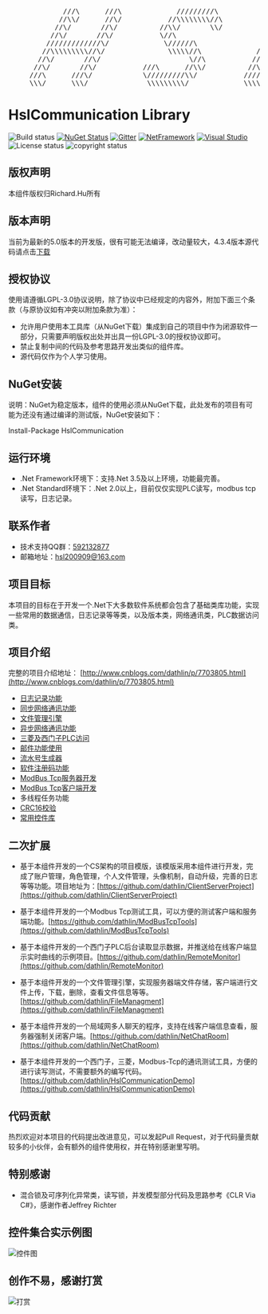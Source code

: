 <pre>
             ///\      ///\             /////////\              ///\
            //\\/      //\/           //\\\\\\\\//\            //\\/
           //\/       //\/          //\\/       \\/           //\/
          //\/       //\/           \//\                     //\/
         /////////////\/             \//////\               //\/
        //\\\\\\\\\//\/               \\\\\//\             //\/
       //\/       //\/                     \//\           //\/
      //\/       //\/           ///\      //\\/          //\/       //\   
     ///\      ///\/            \/////////\\/           /////////////\/
     \\\/      \\\/              \\\\\\\\\/             \\\\\\\\\\\\\/         Present by Richard.Hu
</pre>

# HslCommunication Library 
![Build status](https://img.shields.io/badge/Build-Failed-red.svg) [![NuGet Status](https://img.shields.io/nuget/v/HslCommunication.svg)](https://www.nuget.org/packages/HslCommunication/) [![Gitter](https://badges.gitter.im/Join%20Chat.svg)](http://shang.qq.com/wpa/qunwpa?idkey=2278cb9c2e0c04fc305c43e41acff940499a34007dfca9e83a7291e726f9c4e8) [![NetFramework](https://img.shields.io/badge/Language-C%23%207.0-orange.svg)](https://blogs.msdn.microsoft.com/dotnet/2016/08/24/whats-new-in-csharp-7-0/) [![Visual Studio](https://img.shields.io/badge/Visual%20Studio-2017-red.svg)](https://www.visualstudio.com/zh-hans/) ![License status](https://img.shields.io/badge/License-LGPL3.0-yellow.svg) ![copyright status](https://img.shields.io/badge/CopyRight-Richard.Hu-brightgreen.svg) 

## 版权声明
本组件版权归Richard.Hu所有

## 版本声明
当前为最新的5.0版本的开发版，很有可能无法编译，改动量较大，4.3.4版本源代码请点击[下载](https://github.com/dathlin/HslCommunication/archive/563969f9294565437d8f9cf8cafaf92e4f771b3d.zip)

## 授权协议
使用请遵循LGPL-3.0协议说明，除了协议中已经规定的内容外，附加下面三个条款（与原协议如有冲突以附加条款为准）：

* 允许用户使用本工具库（从NuGet下载）集成到自己的项目中作为闭源软件一部分，只需要声明版权出处并出具一份LGPL-3.0的授权协议即可。
* 禁止复制中间的代码及参考思路开发出类似的组件库。
* 源代码仅作为个人学习使用。

## NuGet安装
说明：NuGet为稳定版本，组件的使用必须从NuGet下载，此处发布的项目有可能为还没有通过编译的测试版，NuGet安装如下：

Install-Package HslCommunication

## 运行环境
* .Net Framework环境下：支持.Net 3.5及以上环境，功能最完善。
* .Net Standard环境下：.Net 2.0以上，目前仅仅实现PLC读写，modbus tcp读写，日志记录。

## 联系作者
* 技术支持QQ群：[592132877](http://shang.qq.com/wpa/qunwpa?idkey=2278cb9c2e0c04fc305c43e41acff940499a34007dfca9e83a7291e726f9c4e8)
* 邮箱地址：hsl200909@163.com

## 项目目标
本项目的目标在于开发一个.Net下大多数软件系统都会包含了基础类库功能，实现一些常用的数据通信，日志记录等等类，以及版本类，网络通讯类，PLC数据访问类。

## 项目介绍
完整的项目介绍地址： [http://www.cnblogs.com/dathlin/p/7703805.html](http://www.cnblogs.com/dathlin/p/7703805.html)

* [日志记录功能](http://www.cnblogs.com/dathlin/p/7691693.html)
* [同步网络通讯功能](http://www.cnblogs.com/dathlin/p/7697782.html)
* [文件管理引擎](http://www.cnblogs.com/dathlin/p/7746113.html)
* [异步网络通讯功能](http://www.cnblogs.com/dathlin/p/8097897.html)
* [三菱及西门子PLC访问](http://www.cnblogs.com/dathlin/p/7469679.html)
* [邮件功能使用](http://www.cnblogs.com/dathlin/p/8463613.html)
* [流水号生成器](http://www.cnblogs.com/dathlin/p/7811489.html)
* [软件注册码功能](http://www.cnblogs.com/dathlin/p/7832315.html)
* [ModBus Tcp服务器开发](http://www.cnblogs.com/dathlin/p/7782315.html)
* [ModBus Tcp客户端开发](http://www.cnblogs.com/dathlin/p/7885368.html)
* 多线程任务功能
* [CRC16校验](http://www.cnblogs.com/dathlin/p/7821808.html)
* [常用控件库](http://www.cnblogs.com/dathlin/p/8150516.html)


## 二次扩展
* 基于本组件开发的一个CS架构的项目模版，该模版采用本组件进行开发，完成了账户管理，角色管理，个人文件管理，头像机制，自动升级，完善的日志等等功能。项目地址为：[https://github.com/dathlin/ClientServerProject](https://github.com/dathlin/ClientServerProject)

* 基于本组件开发的一个Modbus Tcp测试工具，可以方便的测试客户端和服务端功能。[https://github.com/dathlin/ModBusTcpTools](https://github.com/dathlin/ModBusTcpTools)

* 基于本组件开发的一个西门子PLC后台读取显示数据，并推送给在线客户端显示实时曲线的示例项目。[https://github.com/dathlin/RemoteMonitor](https://github.com/dathlin/RemoteMonitor)

* 基于本组件开发的一个文件管理引擎，实现服务器端文件存储，客户端进行文件上传，下载，删除，查看文件信息等等。[https://github.com/dathlin/FileManagment](https://github.com/dathlin/FileManagment)

* 基于本组件开发的一个局域网多人聊天的程序，支持在线客户端信息查看，服务器强制关闭客户端。[https://github.com/dathlin/NetChatRoom](https://github.com/dathlin/NetChatRoom)

* 基于本组件开发的一个西门子，三菱，Modbus-Tcp的通讯测试工具，方便的进行读写测试，不需要额外的编写代码。[https://github.com/dathlin/HslCommunicationDemo](https://github.com/dathlin/HslCommunicationDemo)

## 代码贡献
热烈欢迎对本项目的代码提出改进意见，可以发起Pull Request，对于代码量贡献较多的小伙伴，会有额外的组件使用权，并在特别感谢里写明。

## 特别感谢
* 混合锁及可序列化异常类，读写锁，并发模型部分代码及思路参考《CLR Via C#》，感谢作者Jeffrey Richter

## 控件集合实示例图
![控件图](https://raw.githubusercontent.com/dathlin/HslCommunication/master/imgs/controls.png)

## 创作不易，感谢打赏
![打赏](https://raw.githubusercontent.com/dathlin/HslCommunication/master/imgs/support.png)
